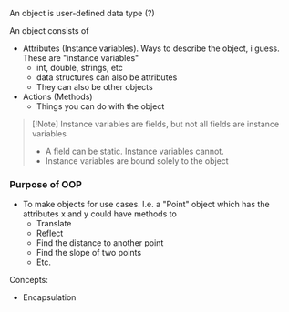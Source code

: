 An object is user-defined data type (?)

An object consists of
* Attributes (Instance variables). Ways to describe the object, i guess. These are "instance variables"
	* int, double, strings, etc
	* data structures can also be attributes
	* They can also be other objects
* Actions (Methods)
	*  Things you can do with the object

>[!Note] Instance variables are fields, but not all fields are instance variables
>- A field can be static. Instance variables cannot. 
>- Instance variables are bound solely to the object
### Purpose of OOP
- To make objects for use cases. I.e. a "Point" object which has the attributes x and y could have methods to
	- Translate
	- Reflect
	- Find the distance to another point
	- Find the slope of two points
	- Etc.

Concepts:
- Encapsulation
